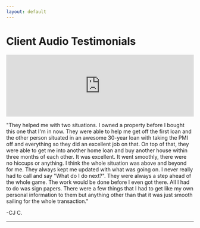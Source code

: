 ```yaml
---
layout: default
---
```


<h1>Client Audio Testimonials</h1>

<div class="client-testimonial">
<iframe width="100%" height="166" scrolling="no" frameborder="no" src="https://w.soundcloud.com/player/?url=https%3A//api.soundcloud.com/tracks/337873851&amp;color=ff5500&amp;auto_play=false&amp;hide_related=false&amp;show_comments=true&amp;show_user=true&amp;show_reposts=false"></iframe>
<p class="testimonial-text">
"They helped me with two situations. I owned a property before I bought this one that I'm in now. They were able to help me get off the first loan and the other person situated in an awesome 30-year loan with taking the PMI off and everything so they did an excellent job on that. On top of that, they were able to get me into another home loan and buy another house within three months of each other. It was excellent. It went smoothly, there were no hiccups or anything. I think the whole situation was above and beyond for me. They always kept me updated with what was going on. I never really had to call and say "What do I do next?". They were always a step ahead of the whole game. The work would be done before I even got there. All I had to do was sign papers. There were a few things that I had to get like my own personal information to them but anything other than that it was just smooth sailing for the whole transaction."
</p>
<p class="testimonial-author">
-CJ C.
</p>
<hr>
